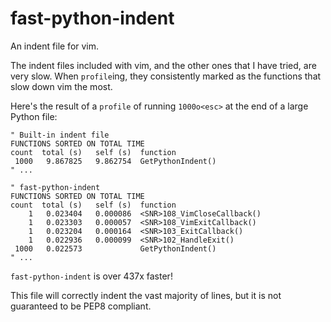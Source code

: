 # fast-python-indent

An indent file for vim.

The indent files included with vim, and the other ones that I have tried,
are very slow. When `profile`ing, they consistently marked as the functions that slow
down vim the most.

Here's the result of a `profile` of running `1000o<esc>` at the end of a large Python
file:


```vim
" Built-in indent file
FUNCTIONS SORTED ON TOTAL TIME
count  total (s)   self (s)  function
 1000   9.867825   9.862754  GetPythonIndent()
" ...

" fast-python-indent
FUNCTIONS SORTED ON TOTAL TIME
count  total (s)   self (s)  function
    1   0.023404   0.000086  <SNR>108_VimCloseCallback()
    1   0.023303   0.000057  <SNR>108_VimExitCallback()
    1   0.023204   0.000164  <SNR>103_ExitCallback()
    1   0.022936   0.000099  <SNR>102_HandleExit()
 1000   0.022573             GetPythonIndent()
" ...
```

`fast-python-indent` is over 437x faster! 

This file will correctly indent the vast majority of lines, but it is not
guaranteed to be PEP8 compliant.
